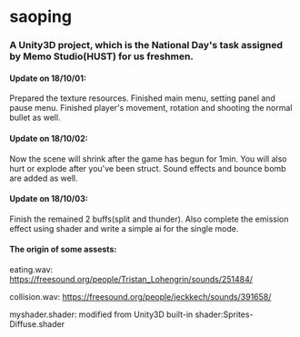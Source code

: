 # saoping
### A Unity3D project, which is the National Day's task assigned by Memo Studio(HUST) for us freshmen.
#### Update on 18/10/01:
Prepared the texture resources. Finished main menu, setting panel and pause menu. Finished player's movement, rotation and shooting the normal bullet as well.

#### Update on 18/10/02:
Now the scene will shrink after the game has begun for 1min. You will also hurt or explode after you've been struct. Sound effects and bounce bomb are added as well.

#### Update on 18/10/03:
Finish the remained 2 buffs(split and thunder). Also complete the emission effect using shader and write a simple ai for the single mode.

#### The origin of some assests:
eating.wav: https://freesound.org/people/Tristan_Lohengrin/sounds/251484/

collision.wav: https://freesound.org/people/jeckkech/sounds/391658/

myshader.shader: modified from Unity3D built-in shader:Sprites-Diffuse.shader
